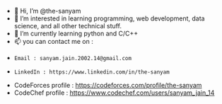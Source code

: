 - 👋 Hi, I’m @the-sanyam
- 👀 I’m interested in learning programming, web development, data science, and all other technical stuff.
- 🌱 I’m currently learning python and C/C++
- 📫 you can contact me on :
-     Email : sanyam.jain.2002.14@gmail.com
-     LinkedIn : https://www.linkedin.com/in/the-sanyam
     
- CodeForces profile : https://codeforces.com/profile/the-sanyam
- CodeChef profile : https://www.codechef.com/users/sanyam_jain_14


<!---
the-sanyam/the-sanyam is a ✨ special ✨ repository because its `README.md` (this file) appears on your GitHub profile.
You can click the Preview link to take a look at your changes.
--->
